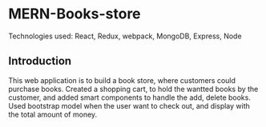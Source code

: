 # MERN-Books-store
Technologies used: React, Redux, webpack, MongoDB, Express, Node

## Introduction
This web application is to build a book store, where customers could purchase books.
Created a shopping cart, to hold the wantted books by the customer, and added smart components to handle the add, delete books.
Used bootstrap model when the user want to check out, and display with the total amount of money.

